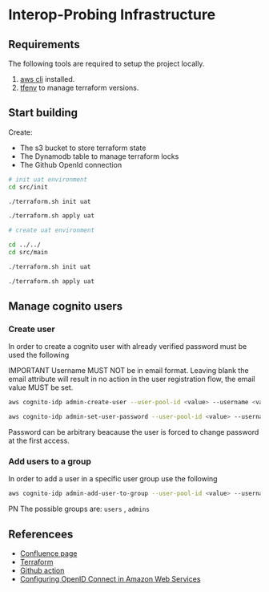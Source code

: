 # Interop-Probing Infrastructure


## Requirements

The following tools are required to setup the project locally. 

1. [aws cli](https://docs.aws.amazon.com/cli/latest/userguide/getting-started-install.html) installed.
2. [tfenv](https://github.com/tfutils/tfenv) to manage terraform versions.

## Start building

Create:

* The s3 bucket to store terraform state
* The Dynamodb table to manage terraform locks
* The Github OpenId connection

```bash
# init uat environment
cd src/init

./terraform.sh init uat

./terraform.sh apply uat

# create uat environment

cd ../../
cd src/main

./terraform.sh init uat

./terraform.sh apply uat
```

## Manage cognito users

### Create user
In order to create a cognito user with already verified password must be used the following 

IMPORTANT Username MUST NOT be in email format. Leaving blank the email attribute will result in no action in the user registration flow, the email value MUST be set.

```bash
aws cognito-idp admin-create-user --user-pool-id <value> --username <value> --user-attributes Name=email,Value=<email> Name=email_verified,Value=True --force-alias-creation

aws cognito-idp admin-set-user-password --user-pool-id <value> --username <value> --password <value> --permanent
```
Password can be arbitrary beacause the user is forced to change password at the first access.
### Add users to a group
In order to add a user in a specific user group use the following

```bash
aws cognito-idp admin-add-user-to-group --user-pool-id <value> --username <value> --group-name <value>
```
PN The possible groups are: `users` , `admins`

## Referencees

* [Confluence page](https://pagopa.atlassian.net/wiki/spaces/DEVOPS/pages/467894592/AWS+Setup+new+project)
* [Terraform](https://terraform.io/)
* [Github action](https://docs.github.com/en/actions)
* [Configuring OpenID Connect in Amazon Web Services](https://docs.github.com/en/actions/deployment/security-hardening-your-deployments/configuring-openid-connect-in-amazon-web-services)